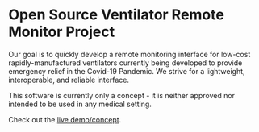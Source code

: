 # Open Source Ventilator Remote Monitor Project

Our goal is to quickly develop a remote monitoring interface for low-cost rapidly-manufactured ventilators currently being developed to provide emergency relief in the Covid-19 Pandemic.  We strive for a lightweight, interoperable, and reliable interface.

This software is currently only a concept - it is neither approved nor intended to be used in any medical setting.

Check out the [live demo/concept](http:www.ventilatormonitor.com).